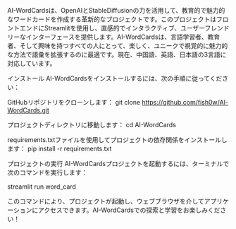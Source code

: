 AI-WordCardsは、OpenAIとStableDiffusionの力を活用して、教育的で魅力的なワードカードを作成する革新的なプロジェクトです。このプロジェクトはフロントエンドにStreamlitを使用し、直感的でインタラクティブ、ユーザーフレンドリーなインターフェースを提供します。AI-WordCardsは、言語学習者、教育者、そして興味を持つすべての人にとって、楽しく、ユニークで視覚的に魅力的な方法で語彙を拡張するのに最適です。現在、中国語、英語、日本語の3言語に対応しています。

インストール
AI-WordCardsをインストールするには、次の手順に従ってください：

GitHubリポジトリをクローンします：
git clone https://github.com/fish0w/AI-WordCards.git

プロジェクトディレクトリに移動します：
cd AI-WordCards

requirements.txtファイルを使用してプロジェクトの依存関係をインストールします：
pip install -r requirements.txt

プロジェクトの実行
AI-WordCardsプロジェクトを起動するには、ターミナルで次のコマンドを実行します：

streamlit run word_card

このコマンドにより、プロジェクトが起動し、ウェブブラウザを介してアプリケーションにアクセスできます。AI-WordCardsでの探索と学習をお楽しみください！
